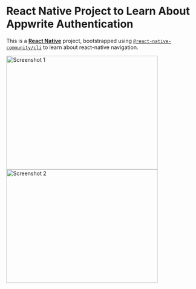 # React Native Project to Learn About Appwrite Authentication

This is a [**React Native**](https://reactnative.dev) project, bootstrapped using [`@react-native-community/cli`](https://github.com/react-native-community/cli) to learn about react-native navigation.

<img src="https://github.com/joyal-jij0/shoppingCart-React-Native/assets/109350246/39cdbc83-5744-46db-bafc-9fe11ea971e5" alt="Screenshot 1" width="400" height="300"/>
<img src="https://github.com/joyal-jij0/shoppingCart-React-Native/assets/109350246/bcdac7d9-d414-4f1c-86fa-2628106270d9" alt="Screenshot 2" width="400" height="300"/>
